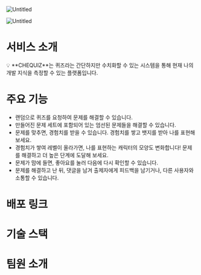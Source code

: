 ![Untitled](https://s3-us-west-2.amazonaws.com/secure.notion-static.com/f2b5304c-f123-4c18-8807-24028208b503/Untitled.png)

![Untitled](https://s3-us-west-2.amazonaws.com/secure.notion-static.com/dcb80930-af4f-468c-97cb-6dd564bf3279/Untitled.png)

# 서비스 소개

<aside>
💡 **CHEQUIZ**는 퀴즈라는 간단하지만 수치화할 수 있는 시스템을 통해 현재 나의 개발 지식을 측정할 수 있는 플랫폼입니다.

</aside>

# 주요 기능

- 랜덤으로 퀴즈를 요청하여 문제를 해결할 수 있습니다.
- 만들어진 문제 세트에 포함되어 있는 엄선된 문제들을 해결할 수 있습니다.
- 문제를 맞추면, 경험치를 받을 수 있습니다. 경험치를 쌓고 뱃지를 받아 나를 표현해보세요.
- 경험치가 쌓여 레벨이 올라가면, 나를 표현하는 캐릭터의 모양도 변화합니다! 문제를 해결하고 더 높은 단계에 도달해 보세요.
- 문제가 맘에 들면, 좋아요를 눌러 다음에 다시 확인할 수 있습니다.
- 문제를 해결하고 난 뒤, 댓글을 남겨 출제자에게 피드백을 남기거나, 다른 사용자와 소통할 수 있습니다.

# 배포 링크

# 기술 스택

# 팀원 소개
